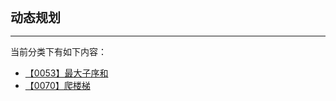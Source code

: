 <div style="font-size: 20px; margin-bottom: 15px; font-weight: bold;">动态规划</div>
<hr style="height: 1px; margin: 1em 0px;" />

当前分类下有如下内容：

* [【0053】最大子序和](/tools/tpl/【0053】最大子序和.md)
* [【0070】爬楼梯](/tools/tpl/【0070】爬楼梯.md)